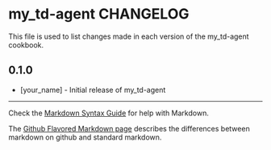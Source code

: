 my_td-agent CHANGELOG
=====================

This file is used to list changes made in each version of the my_td-agent cookbook.

0.1.0
-----
- [your_name] - Initial release of my_td-agent

- - -
Check the [Markdown Syntax Guide](http://daringfireball.net/projects/markdown/syntax) for help with Markdown.

The [Github Flavored Markdown page](http://github.github.com/github-flavored-markdown/) describes the differences between markdown on github and standard markdown.
